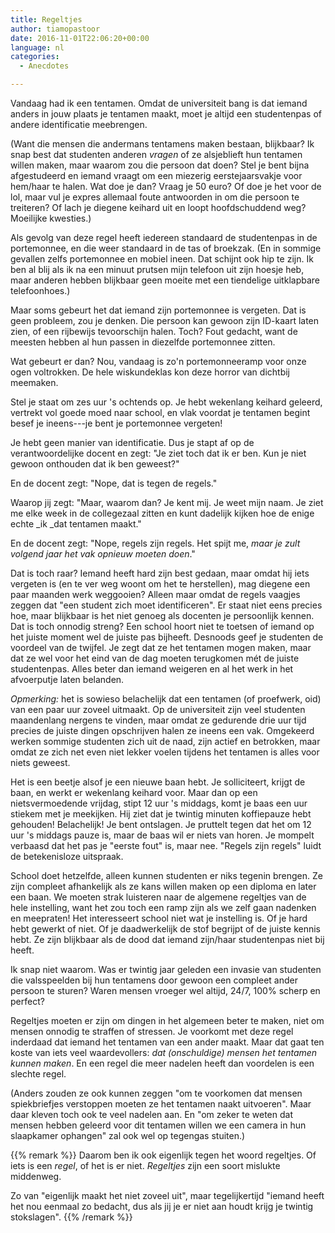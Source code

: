 ```yaml
---
title: Regeltjes
author: tiamopastoor
date: 2016-11-01T22:06:20+00:00
language: nl
categories:
  - Anecdotes

---
```

Vandaag had ik een tentamen. Omdat de universiteit bang is dat iemand anders in jouw plaats je tentamen maakt, moet je altijd een studentenpas of andere identificatie meebrengen.

(Want die mensen die andermans tentamens maken bestaan, blijkbaar? Ik snap best dat studenten anderen _vragen_ of ze alsjeblieft hun tentamen willen maken, maar waarom zou die persoon dat doen? Stel je bent bijna afgestudeerd en iemand vraagt om een miezerig eerstejaarsvakje voor hem/haar te halen. Wat doe je dan? Vraag je 50 euro? Of doe je het voor de lol, maar vul je expres allemaal foute antwoorden in om die persoon te treiteren? Of lach je diegene keihard uit en loopt hoofdschuddend weg? Moeilijke kwesties.)

Als gevolg van deze regel heeft iedereen standaard de studentenpas in de portemonnee, en die weer standaard in de tas of broekzak. (En in sommige gevallen zelfs portemonnee en mobiel ineen. Dat schijnt ook hip te zijn. Ik ben al blij als ik na een minuut prutsen mijn telefoon uit zijn hoesje heb, maar anderen hebben blijkbaar geen moeite met een tiendelige uitklapbare telefoonhoes.)

Maar soms gebeurt het dat iemand zijn portemonnee is vergeten. Dat is geen probleem, zou je denken. Die persoon kan gewoon zijn ID-kaart laten zien, of een rijbewijs tevoorschijn halen. Toch? Fout gedacht, want de meesten hebben al hun passen in diezelfde portemonnee zitten.

Wat gebeurt er dan? Nou, vandaag is zo'n portemonneeramp voor onze ogen voltrokken. De hele wiskundeklas kon deze horror van dichtbij meemaken.


Stel je staat om zes uur 's ochtends op. Je hebt wekenlang keihard geleerd, vertrekt vol goede moed naar school, en vlak voordat je tentamen begint besef je ineens---je bent je portemonnee vergeten!

Je hebt geen manier van identificatie. Dus je stapt af op de verantwoordelijke docent en zegt: "Je ziet toch dat ik er ben. Kun je niet gewoon onthouden dat ik ben geweest?"

En de docent zegt: "Nope, dat is tegen de regels."

Waarop jij zegt: "Maar, waarom dan? Je kent mij. Je weet mijn naam. Je ziet me elke week in de collegezaal zitten en kunt dadelijk kijken hoe de enige echte _ik _dat tentamen maakt."

En de docent zegt: "Nope, regels zijn regels. Het spijt me, _maar je zult volgend jaar het vak opnieuw moeten doen_."

Dat is toch raar? Iemand heeft hard zijn best gedaan, maar omdat hij iets vergeten is (en te ver weg woont om het te herstellen), mag diegene een paar maanden werk weggooien? Alleen maar omdat de regels vaagjes zeggen dat "een student zich moet identificeren". Er staat niet eens precies hoe, maar blijkbaar is het niet genoeg als docenten je persoonlijk kennen. Dat is toch onnodig streng? Een school hoort niet te toetsen of iemand op het juiste moment wel de juiste pas bijheeft. Desnoods geef je studenten de voordeel van de twijfel. Je zegt dat ze het tentamen mogen maken, maar dat ze wel voor het eind van de dag moeten terugkomen mét de juiste studentenpas. Alles beter dan iemand weigeren en al het werk in het afvoerputje laten belanden.

_Opmerking:_ het is sowieso belachelijk dat een tentamen (of proefwerk, oid) van een paar uur zoveel uitmaakt. Op de universiteit zijn veel studenten maandenlang nergens te vinden, maar omdat ze gedurende drie uur tijd precies de juiste dingen opschrijven halen ze ineens een vak. Omgekeerd werken sommige studenten zich uit de naad, zijn actief en betrokken, maar omdat ze zich net even niet lekker voelen tijdens het tentamen is alles voor niets geweest.

Het is een beetje alsof je een nieuwe baan hebt. Je solliciteert, krijgt de baan, en werkt er wekenlang keihard voor. Maar dan op een nietsvermoedende vrijdag, stipt 12 uur 's middags, komt je baas een uur stiekem met je meekijken. Hij ziet dat je twintig minuten koffiepauze hebt gehouden! Belachelijk! Je bent ontslagen. Je pruttelt tegen dat het om 12 uur 's middags pauze is, maar de baas wil er niets van horen. Je mompelt verbaasd dat het pas je "eerste fout" is, maar nee. "Regels zijn regels" luidt de betekenisloze uitspraak.

School doet hetzelfde, alleen kunnen studenten er niks tegenin brengen. Ze zijn compleet afhankelijk als ze kans willen maken op een diploma en later een baan. We moeten strak luisteren naar de algemene regeltjes van de hele instelling, want het zou toch een ramp zijn als we zelf gaan nadenken en meepraten! Het interesseert school niet wat je instelling is. Of je hard hebt gewerkt of niet. Of je daadwerkelijk de stof begrijpt of de juiste kennis hebt. Ze zijn blijkbaar als de dood dat iemand zijn/haar studentenpas niet bij heeft.

Ik snap niet waarom. Was er twintig jaar geleden een invasie van studenten die valsspeelden bij hun tentamens door gewoon een compleet ander persoon te sturen? Waren mensen vroeger wel altijd, 24/7, 100% scherp en perfect?

Regeltjes moeten er zijn om dingen in het algemeen beter te maken, niet om mensen onnodig te straffen of stressen. Je voorkomt met deze regel inderdaad dat iemand het tentamen van een ander maakt. Maar dat gaat ten koste van iets veel waardevollers: _dat (onschuldige) mensen het tentamen kunnen maken_. En een regel die meer nadelen heeft dan voordelen is een slechte regel.

(Anders zouden ze ook kunnen zeggen "om te voorkomen dat mensen spiekbriefjes verstoppen moeten ze het tentamen naakt uitvoeren". Maar daar kleven toch ook te veel nadelen aan. En "om zeker te weten dat mensen hebben geleerd voor dit tentamen willen we een camera in hun slaapkamer ophangen" zal ook wel op tegengas stuiten.)

{{% remark %}}
Daarom ben ik ook eigenlijk tegen het woord regeltjes. Of iets is een _regel_, of het is er niet. _Regeltjes_ zijn een soort mislukte middenweg. 

Zo van "eigenlijk maakt het niet zoveel uit", maar tegelijkertijd "iemand heeft het nou eenmaal zo bedacht, dus als jij je er niet aan houdt krijg je twintig stokslagen".
{{% /remark %}}